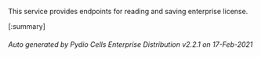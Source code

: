 






This service provides endpoints for reading and saving enterprise license.

[:summary]

###### Auto generated by Pydio Cells Enterprise Distribution v2.2.1 on 17-Feb-2021
